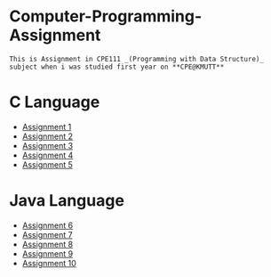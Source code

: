# Computer-Programming-Assignment

    This is Assignment in CPE111 _(Programming with Data Structure)_ subject when i was studied first year on **CPE@KMUTT**

C Language
=========
* [Assignment 1](/assign1)
* [Assignment 2](/assign2)
* [Assignment 3](/assign3)
* [Assignment 4](/assign4)
* [Assignment 5](/assign5)


Java Language
======
* [Assignment 6](/assign6)
* [Assignment 7](/assign7)
* [Assignment 8](/assign8)
* [Assignment 9](/assign9)
* [Assignment 10](/assign10)
